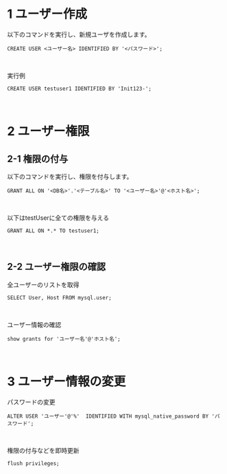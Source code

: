 # 1 ユーザー作成

以下のコマンドを実行し、新規ユーザを作成します。

```
CREATE USER <ユーザー名> IDENTIFIED BY '<パスワード>';
```

<br>


実行例

```
CREATE USER testuser1 IDENTIFIED BY 'Init123-';
```


<br>

# 2 ユーザー権限

## 2-1 権限の付与
以下のコマンドを実行し、権限を付与します。

```
GRANT ALL ON '<DB名>'.'<テーブル名>' TO '<ユーザー名>'@'<ホスト名>';
```

<br>

以下はtestUserに全ての権限を与える

```
GRANT ALL ON *.* TO testuser1;
```

<br>

## 2-2 ユーザー権限の確認

全ユーザーのリストを取得

```
SELECT User, Host FROM mysql.user;
```

<br>

ユーザー情報の確認

```
show grants for 'ユーザー名'@'ホスト名';
```

<br>

# 3 ユーザー情報の変更

パスワードの変更

```
ALTER USER 'ユーザー'@'%'  IDENTIFIED WITH mysql_native_password BY 'パスワード';
```

<br>

権限の付与などを即時更新

```
flush privileges;
```

<br>


